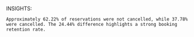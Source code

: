 INSIGHTS:

    Approximately 62.22% of reservations were not cancelled, while 37.78% were cancelled. The 24.44% difference highlights a strong booking retention rate.
  
